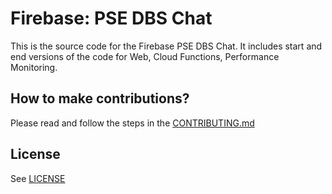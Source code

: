 # Firebase: PSE DBS Chat

This is the source code for the Firebase PSE DBS Chat. It includes start and end versions of the
code for Web, Cloud Functions, Performance Monitoring.

## How to make contributions?
Please read and follow the steps in the [CONTRIBUTING.md](CONTRIBUTING.md)


## License
See [LICENSE](LICENSE)